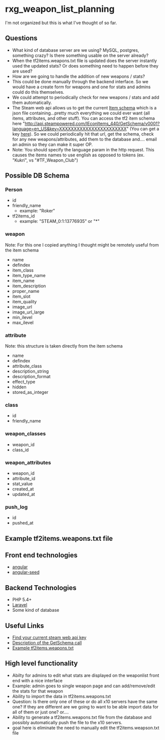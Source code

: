 # rxg_weapon_list_planning

I'm not organized but this is what I've thought of so far.


## Questions ##

* What kind of database server are we using? MySQL, postgres, something crazy? Is there something usable on the server already?
* When the tf2items.weapons.txt file is updated does the server instantly used the updated stats? Or does something need to happen before they are used?
* How are we going to handle the addition of new weapons / stats?
 * This could be done manually through the backend interface. So we would have a create form for weapons and one for stats and admins could do this themselves.
 * We could attempt to periodically check for new weapons / stats and add them automatically.
  * The Steam web api allows us to get the current [Item schema](https://wiki.teamfortress.com/wiki/Item_schema) which is a json file containing...pretty much everything we could ever want  (all items, attributes, and other stuff). You can access the tf2 item schema here "http://api.steampowered.com/IEconItems_440/GetSchema/v0001?language=en_US&key=XXXXXXXXXXXXXXXXXXXXXXX" (You can get a key [here](http://steamcommunity.com/dev/registerkey)). So we could periodically hit that url, get the schema, check for any new weapons/attributes, add them to the database and.... email an admin so they can make it super OP.
   * Note: You should specify the language param in the http request. This causes the items names to use english as opposed to tokens (ex. "Kukri", vs "#TF_Weapon_Club")
  

## Possible DB Schema ##


### Person ###
* id
* friendly_name
  * example: "Roker"
* tf2items_id 
  * example: "STEAM_0:1:13776935" or "*"

### weapon ###
Note: For this one I copied anything I thought might be remotely useful from the item schema

* name
* defindex
* item_class
* item_type_name
* item_name
* item_description
* proper_name
* item_slot
* item_quality
* image_url
* image_url_large
* min_ilevel
* max_ilevel

### attribute ###
Note: this structure is taken directly from the item schema
* name
* defindex
* attribute_class
* description_string
* description_format
* effect_type
* hidden
* stored_as_integer

### class ###
* id
* friendly_name

### weapon_classes ###
* weapon_id
* class_id

### weapon_attributes ###
* weapon_id
* attribute_id
* stat_value
* created_at
* updated_at

### push_log ###
* id
* pushed_at


## Example tf2items.weapons.txt file ##




## Front end technologies ##

* [angular](https://angularjs.org/)
* [angular-seed](https://github.com/angular/angular-seed)

## Backend Technologies ##
* PHP 5.4+
* [Laravel](http://laravel.com/)
* Some kind of database

## Useful Links ##

* [Find your current steam web api key](https://steamcommunity.com/dev/apikey)
* [Description of the GetSchema call](https://wiki.teamfortress.com/wiki/WebAPI/GetSchema)
* [Example tf2items.weapons.txt](http://hg.limetech.org/projects/tf2items/tf2items_source/diff/19eeebf8ccaa/tf2items.weapons.txt)

## High level functionality ##

* Abilty for admins to edit what stats are displayed on the weaponlist front end with a nice interface
 * Example: admin goes to single weapon page and can add/remove/edit the stats for that weapon
* Ability to import the data in tf2items.weapons.txt 
 * Question: Is there only one of these or do all x10 servers have the same one? If they are different are we going to want to be able import data for all of them or just one? or....
* Ability to generate a tf2items.weapons.txt file from the database and possibly automatically push the file to the x10 servers.
 * goal here is eliminate the need to manually edit the tf2items.weapson.txt file
